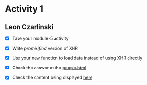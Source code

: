 # Activity 1

## Leon Czarlinski

-[X] Take your module-5 activity​
-[X] Write _promisified_ version of XHR​
-[X] Use your new function to load data instead of using XHR directly​

-[X] Check the answer at the [people.html](people-xhr-promise.html)
-[X] Check the content being displayed [here](people-xhr-promise.png)
